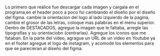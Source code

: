Lo primero que realice fue descargar cada imagen y cargala en el programa,en el header poco a poco fui cambiando el diseño por el diseño del figma.
cambie la orientacion del logo al lado izquierdo de la pagina, cambie el grosor de las letras, coloque mas palabras en el menu superior.
Dentro de DESTACADOS, agregue la imagen que le faltaba, arregle las tipografias y su orientaciobn (centrarlas).
Agregue los iconos que me fataban. 
En la parte del video, agrague un URL de un video en Youtube
ya en el footer agregue el logo de instagram, y acomode los elementos para que se parecieran al diseño del figma.
